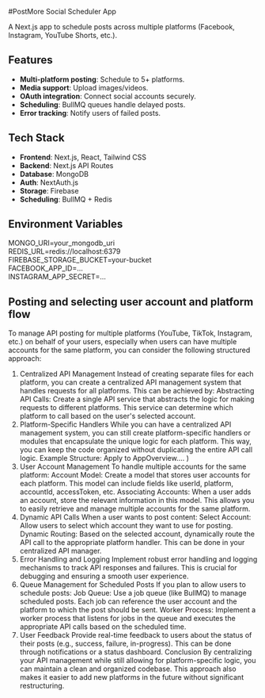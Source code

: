 #PostMore Social Scheduler App

A Next.js app to schedule posts across multiple platforms (Facebook, Instagram, YouTube Shorts, etc.).

## Features

- **Multi-platform posting**: Schedule to 5+ platforms.
- **Media support**: Upload images/videos.
- **OAuth integration**: Connect social accounts securely.
- **Scheduling**: BullMQ queues handle delayed posts.
- **Error tracking**: Notify users of failed posts.

## Tech Stack

- **Frontend**: Next.js, React, Tailwind CSS
- **Backend**: Next.js API Routes
- **Database**: MongoDB
- **Auth**: NextAuth.js
- **Storage**: Firebase
- **Scheduling**: BullMQ + Redis

## Environment Variables

MONGO_URI=your_mongodb_uri  
REDIS_URL=redis://localhost:6379  
FIREBASE_STORAGE_BUCKET=your-bucket  
FACEBOOK_APP_ID=...  
INSTAGRAM_APP_SECRET=...

## Posting and selecting user account and platform flow

To manage API posting for multiple platforms (YouTube, TikTok, Instagram, etc.) on behalf of your users, especially when users can have multiple accounts for the same platform, you can consider the following structured approach:

1. Centralized API Management
   Instead of creating separate files for each platform, you can create a centralized API management system that handles requests for all platforms. This can be achieved by:
   Abstracting API Calls: Create a single API service that abstracts the logic for making requests to different platforms. This service can determine which platform to call based on the user's selected account.
2. Platform-Specific Handlers
   While you can have a centralized API management system, you can still create platform-specific handlers or modules that encapsulate the unique logic for each platform. This way, you can keep the code organized without duplicating the entire API call logic.
   Example Structure:
   Apply to AppOverview....
   )
3. User Account Management
   To handle multiple accounts for the same platform:
   Account Model: Create a model that stores user accounts for each platform. This model can include fields like userId, platform, accountId, accessToken, etc.
   Associating Accounts: When a user adds an account, store the relevant information in this model. This allows you to easily retrieve and manage multiple accounts for the same platform.
4. Dynamic API Calls
   When a user wants to post content:
   Select Account: Allow users to select which account they want to use for posting.
   Dynamic Routing: Based on the selected account, dynamically route the API call to the appropriate platform handler. This can be done in your centralized API manager.
5. Error Handling and Logging
   Implement robust error handling and logging mechanisms to track API responses and failures. This is crucial for debugging and ensuring a smooth user experience.
6. Queue Management for Scheduled Posts
   If you plan to allow users to schedule posts:
   Job Queue: Use a job queue (like BullMQ) to manage scheduled posts. Each job can reference the user account and the platform to which the post should be sent.
   Worker Process: Implement a worker process that listens for jobs in the queue and executes the appropriate API calls based on the scheduled time.
7. User Feedback
   Provide real-time feedback to users about the status of their posts (e.g., success, failure, in-progress). This can be done through notifications or a status dashboard.
   Conclusion
   By centralizing your API management while still allowing for platform-specific logic, you can maintain a clean and organized codebase. This approach also makes it easier to add new platforms in the future without significant restructuring.
